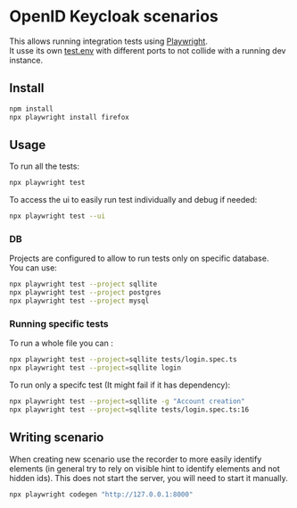 # OpenID Keycloak scenarios

This allows running integration tests using [Playwright](https://playwright.dev/).
\
It usse its own [test.env](/test/scenarios/test.env) with different ports to not collide with a running dev instance.

## Install

```bash
npm install
npx playwright install firefox
```

## Usage

To run all the tests:

```bash
npx playwright test
```

To access the ui to easily run test individually and debug if needed:

```bash
npx playwright test --ui
```

### DB

Projects are configured to allow to run tests only on specific database.
\
You can use:

```bash
npx playwright test --project sqllite
npx playwright test --project postgres
npx playwright test --project mysql
```

### Running specific tests

To run a whole file you can :

```bash
npx playwright test --project=sqllite tests/login.spec.ts
npx playwright test --project=sqllite login
```

To run only a specifc test (It might fail if it has dependency):

```bash
npx playwright test --project=sqllite -g "Account creation"
npx playwright test --project=sqllite tests/login.spec.ts:16
```

## Writing scenario

When creating new scenario use the recorder to more easily identify elements (in general try to rely on visible hint to identify elements and not hidden ids).
This does not start the server, you will need to start it manually.

```bash
npx playwright codegen "http://127.0.0.1:8000"
```
